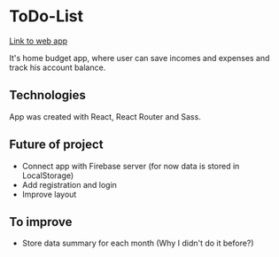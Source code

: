 # ToDo-List

[Link to web app](https://modest-montalcini-89c466.netlify.com/#/)

It's home budget app, where user can save incomes and expenses and track his account balance.

## Technologies
App was created with React, React Router and Sass.

## Future of project
- Connect app with Firebase server (for now data is stored in LocalStorage)
- Add registration and login
- Improve layout

## To improve
- Store data summary for each month (Why I didn't do it before?)
